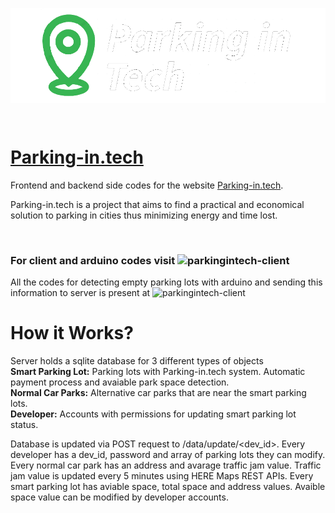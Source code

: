 <p align="center" style="background:white;">
<img align="center" src="https://github.com/ArdaBakici/parkingintech/blob/main/static/logo.png" width=414 height=152>  
</p>

<br>

# **<a href="https://akilli-otopark.herokuapp.com/">Parking-in.tech</a>**

Frontend and backend side codes for the website <a href="https://akilli-otopark.herokuapp.com/">Parking-in.tech</a>.

Parking-in.tech is a project that aims to find a practical and economical solution
to parking in cities thus minimizing energy and time lost.

<br>

### For client and arduino codes visit ![parkingintech-client](https://github.com/ArdaBakici/parkingintech-client/)

All the codes for detecting empty parking lots with arduino and sending this information to server is present at ![parkingintech-client](https://github.com/ArdaBakici/parkingintech-client/)

# How it Works? 
Server holds a sqlite database for 3 different types of objects  
**Smart Parking Lot:** Parking lots with Parking-in.tech system. Automatic payment process and avaiable park space detection.  
**Normal Car Parks:** Alternative car parks that are near the smart parking lots.  
**Developer:** Accounts with permissions for updating smart parking lot status.  

Database is updated via POST request to /data/update/<dev_id>. Every developer has a dev_id, password and array of parking lots they can modify.
Every normal car park has an address and avarage traffic jam value. Traffic jam value is updated every 5 minutes using HERE Maps REST APIs.
Every smart parking lot has aviable space, total space and address values. Avaible space value can be modified by developer accounts.
